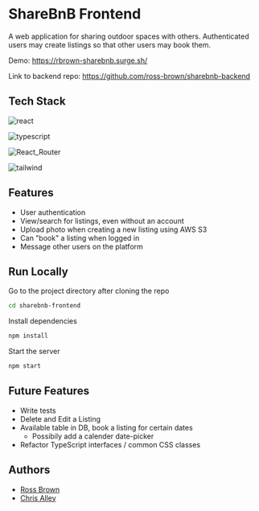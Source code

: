 
# ShareBnB Frontend

A web application for sharing outdoor spaces with others. Authenticated users may create listings so that other users may book them.

Demo: https://rbrown-sharebnb.surge.sh/

Link to backend repo: https://github.com/ross-brown/sharebnb-backend
## Tech Stack
![react](https://img.shields.io/badge/React-20232A?style=for-the-badge&logo=react&logoColor=61DAFB)

![typescript](https://img.shields.io/badge/TypeScript-007ACC?style=for-the-badge&logo=typescript&logoColor=white)

![React_Router](https://img.shields.io/badge/React_Router-CA4245?style=for-the-badge&logo=react-router&logoColor=white)

![tailwind](https://img.shields.io/badge/Tailwind_CSS-38B2AC?style=for-the-badge&logo=tailwind-css&logoColor=white)



## Features
- User authentication
- View/search for listings, even without an account
- Upload photo when creating a new listing using AWS S3
- Can "book" a listing when logged in
- Message other users on the platform

## Run Locally

Go to the project directory after cloning the repo

```bash
cd sharebnb-frontend
```

Install dependencies

```bash
npm install
```

Start the server

```bash
npm start
```


## Future Features

- Write tests
- Delete and Edit a Listing
- Available table in DB, book a listing for certain dates
    -  Possibily add a calender date-picker
- Refactor TypeScript interfaces / common CSS classes


## Authors

- [Ross Brown](https://www.github.com/ross-brown)
- [Chris Alley](https://www.github.com/cp-alley)

